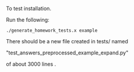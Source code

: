 To test installation. 

Run the following: 

    ./generate_homework_tests.x example

There should be a new file created in tests/ named 

   "test_answers_preprocessed_example_expand.py"

of about 3000 lines .
